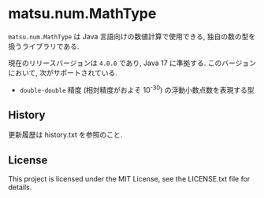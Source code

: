 # matsu.num.MathType
`matsu.num.MathType` は Java 言語向けの数値計算で使用できる, 
独自の数の型を扱うライブラリである.

現在のリリースバージョンは `4.0.0` であり, Java 17 に準拠する.
このバージョンにおいて, 次がサポートされている.

- `double-double` 精度 (相対精度がおよそ 10<sup>-30</sup>) の浮動小数点数を表現する型

## History
更新履歴は history.txt を参照のこと.

## License
This project is licensed under the MIT License, see the LICENSE.txt file for details.
